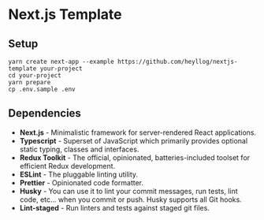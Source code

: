 # Next.js Template

## Setup

```shell
yarn create next-app --example https://github.com/heyllog/nextjs-template your-project
cd your-project
yarn prepare
cp .env.sample .env
```

## Dependencies

* **Next.js** - Minimalistic framework for server-rendered React applications.
* **Typescript** - Superset of JavaScript which primarily provides optional static typing, classes and interfaces.
* **Redux Toolkit** - The official, opinionated, batteries-included toolset for efficient Redux development.
* **ESLint** - The pluggable linting utility.
* **Prettier** - Opinionated code formatter.
* **Husky** - You can use it to lint your commit messages, run tests, lint code, etc... when you commit or push. Husky supports all Git hooks.
* **Lint-staged** - Run linters and tests against staged git files.
